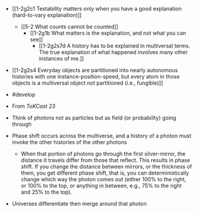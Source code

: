 - [[1-2g2c1 Testability matters only when you have a good explanation (hard-to-vary explanation)]]
	- [[5-2 What counts cannot be counted]]
		- [[1-2g1b What matters is the explanation, and not what you can see]]
			- [[1-2g2s7d A history has to be explained in multiversal terms. The true explanation of what happened involves many other instances of me.]]

- [[1-2g2s4 Everyday objects are partitioned into nearly autonomous histories with one instance-position-speed, but every atom in those objects is a multiversal object not partitioned (i.e., fungible)]]
- #develop

- From *ToKCast 23*
- Think of photons not as particles but as field (or probability) going through
- Phase shift occurs across the multiverse, and a history of a photon must invoke the other histories of the other photons
	- When that portion of photons go through the first silver-mirror, the distance it travels differ from those that reflect. This results in phase shift. If you change the distance between mirrors, or the thickness of them, you get different phase shift, that is, you can deterministically change which way the photon comes out (either 100% to the right, or 100% to the top, or anything in between, e.g., 75% to the right and 25% to the top).
- Universes differentiate then merge around that photon